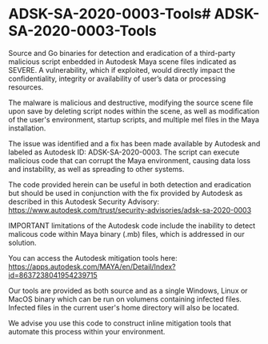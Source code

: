 # ADSK-SA-2020-0003-Tools# ADSK-SA-2020-0003-Tools

Source and Go binaries for detection and eradication of a third-party malicious script enbedded in Autodesk Maya scene files indicated as SEVERE.  A vulnerability, which if exploited, would directly impact the confidentiality, integrity or availability of user’s data or processing resources.

The malware is malicious and destructive, modifying the source scene file upon save by deleting script nodes within the scene, as well as modification of the user's environment, startup scripts, and multiple mel files in the Maya installation.

The issue was identified and a fix has been made available by Autodesk and labeled as Autodesk ID: ADSK-SA-2020-0003. The script can execute malicious code that can corrupt the Maya environment, causing data loss and instability, as well as spreading to other systems.

The code provided herein can be useful in both detection and eradication but should be used in conjunction with the fix provided by Autodesk as described in this Autodesk Security Advisory: https://www.autodesk.com/trust/security-advisories/adsk-sa-2020-0003

IMPORTANT limitations of the Autodesk code include the inability to detect malicous code within Maya binary (.mb) files, which is addressed in our solution.

You can access the Autodesk mitigation tools here: https://apps.autodesk.com/MAYA/en/Detail/Index?id=8637238041954239715

Our tools are provided as both source and as a single Windows, Linux or MacOS binary which can be run on volumens containing infected files.  Infected files in the current user's home directory will also be located.  

We advise you use this code to construct inline mitigation tools that automate this process within your environment.
